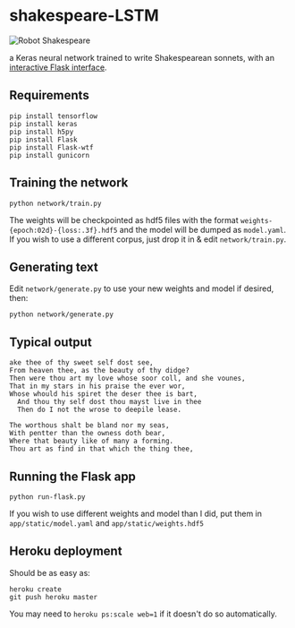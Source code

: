 # shakespeare-LSTM

![Robot Shakespeare](https://vivshaw.github.io/images/robot-shakespeare-teaser.png)

a Keras neural network trained to write Shakespearean sonnets, with an [interactive Flask interface](http://robot-shakespeare.herokuapp.com/).

## Requirements

```
pip install tensorflow
pip install keras
pip install h5py
pip install Flask
pip install Flask-wtf
pip install gunicorn
```

## Training the network

```
python network/train.py
```

The weights will be checkpointed as hdf5 files with the format `weights-{epoch:02d}-{loss:.3f}.hdf5` and the model will be dumped as `model.yaml`. If you wish to use a different corpus, just drop it in & edit `network/train.py`.

## Generating text
Edit `network/generate.py` to use your new weights and model if desired, then:

```
python network/generate.py
```

## Typical output 

```
ake thee of thy sweet self dost see,
From heaven thee, as the beauty of thy didge?
Then were thou art my love whose soor coll, and she vounes,
That in my stars in his praise the ever wor,
Whose whould his spiret the deser thee is bart,
  And thou thy self dost thou mayst live in thee
  Then do I not the wrose to deepile lease.

The worthous shalt be bland nor my seas,
With pentter than the owness doth bear,
Where that beauty like of many a forming.
Thou art as find in that which the thing thee,
```

## Running the Flask app

```
python run-flask.py
```

If you wish to use different weights and model than I did, put them in `app/static/model.yaml` and `app/static/weights.hdf5`

## Heroku deployment

Should be as easy as:

```
heroku create
git push heroku master
```

You may need to `heroku ps:scale web=1` if it doesn't do so automatically.
